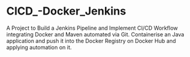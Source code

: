 # CICD_-Docker_Jenkins
A Project to Build a Jenkins Pipeline and Implement CI/CD Workflow integrating Docker and Maven automated via Git. Containerise an Java application and push it into the Docker Registry on Docker Hub and applying automation on it.
